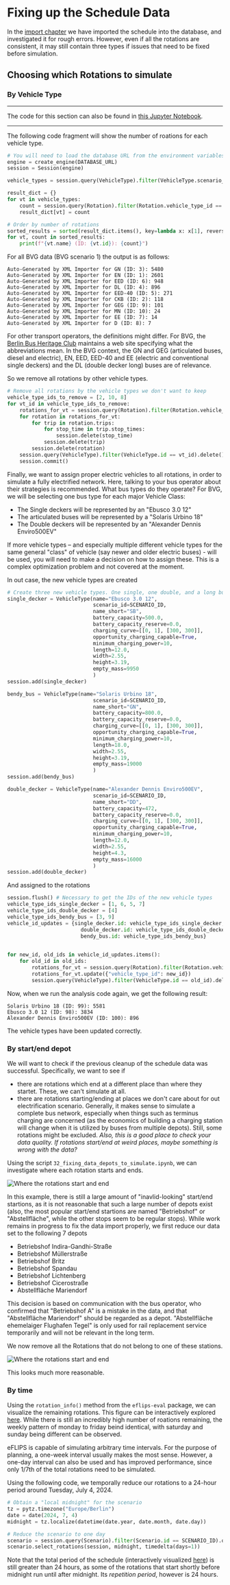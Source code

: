 # Fixing up the Schedule Data

In the [import chapter](./20_import.md) we have imported the schedule into the database, and investigated it for rough errors. However, even if all the rotations are consistent, it may still contain three types if issues that need to be fixed before simulation.

## Choosing which Rotations to simulate

### By Vehicle Type

---

The code for this section can also be found in [this Jupyter Notebook](https://github.com/mpm-tu-berlin/eflips-book/blob/main/31_fixing_data_vehicle_types.ipynb).

---

The following code fragment will show the number of roations for each vehicle type.

```python
# You will need to load the database URL from the environment variables
engine = create_engine(DATABASE_URL)
session = Session(engine)

vehicle_types = session.query(VehicleType).filter(VehicleType.scenario_id == SCENARIO_ID).all()

result_dict = {}
for vt in vehicle_types:
	count = session.query(Rotation).filter(Rotation.vehicle_type_id == vt.id).count()
	result_dict[vt] = count

# Order by number of rotations
sorted_results = sorted(result_dict.items(), key=lambda x: x[1], reverse=True)
for vt, count in sorted_results:
	print(f"{vt.name} (ID: {vt.id}): {count}")
```

For all BVG data (BVG scenario 1) the output is as follows:

```
Auto-Generated by XML Importer for GN (ID: 3): 5480
Auto-Generated by XML Importer for EN (ID: 1): 2601
Auto-Generated by XML Importer for EED (ID: 6): 948
Auto-Generated by XML Importer for DL (ID: 4): 896
Auto-Generated by XML Importer for EED-40 (ID: 5): 271
Auto-Generated by XML Importer for CKB (ID: 2): 118
Auto-Generated by XML Importer for GEG (ID: 9): 101
Auto-Generated by XML Importer for MN (ID: 10): 24
Auto-Generated by XML Importer for EE (ID: 7): 14
Auto-Generated by XML Importer for D (ID: 8): 7
```

For other transport operators, the definitions might differ. For BVG, the [Berlin Bus Heritage Club](https://www.traditionsbus.de/Fahrzeuge/typologie.htm) maintains a web site specifying what the abbreviations mean. In the BVG context, the GN and GEG (articulated buses, diesel and electric), EN, EED, EED-40 and EE (electric and conventional single deckers) and the DL (double decker long) buses are of relevance. 

So we remove all rotations by other vehicle types.

```python
# Remove all rotations by the vehicle types we don't want to keep
vehicle_type_ids_to_remove = [2, 10, 8]
for vt_id in vehicle_type_ids_to_remove:
	rotations_for_vt = session.query(Rotation).filter(Rotation.vehicle_type_id == vt_id).all()
	for rotation in rotations_for_vt:
		for trip in rotation.trips:
			for stop_time in trip.stop_times:
				session.delete(stop_time)
			session.delete(trip)
		session.delete(rotation)
	session.query(VehicleType).filter(VehicleType.id == vt_id).delete()
	session.commit()
```

Finally, we want to assign proper electric vehicles to all rotations, in order to simulate a fully electrified network. Here, talking to your bus operator about their strategies is recommended. What bus types do they operate? For BVG, we will be selecting one bus type for each major Vehicle Class:

- The Single deckers will be represented by an "Ebusco 3.0 12"
- The articulated buses will be represented by a "Solaris Urbino 18"
- The Double deckers will be represented by an "Alexander Dennis Enviro500EV"

If more vehicle types – and especially multiple different vehicle types for the same general "class" of vehicle (say newer and older electric buses) - will be used, you will need to make a decision on how to assign these. This is a complex optimization problem and not covered at the moment. 

In out case, the new vehicle types are created

```python
# Create three new vehicle types. One single, one double, and a long bus.
single_decker = VehicleType(name="Ebusco 3.0 12", 
							scenario_id=SCENARIO_ID,
							name_short="SB", 
							battery_capacity=500.0,
							battery_capacity_reserve=0.0,
							charging_curve=[[0, 1], [300, 300]],
							opportunity_charging_capable=True,
							minimum_charging_power=10,
							length=12.0,
							width=2.55,
							height=3.19,
							empty_mass=9950
							)
session.add(single_decker)

bendy_bus = VehicleType(name="Solaris Urbino 18",
							scenario_id=SCENARIO_ID,
							name_short="GN",
							battery_capacity=800.0,
							battery_capacity_reserve=0.0,
							charging_curve=[[0, 1], [300, 300]],
							opportunity_charging_capable=True,
							minimum_charging_power=10,
							length=18.0,
							width=2.55,
							height=3.19,
							empty_mass=19000
							)
session.add(bendy_bus)

double_decker = VehicleType(name="Alexander Dennis Enviro500EV",
							scenario_id=SCENARIO_ID,
							name_short="DD",
							battery_capacity=472,
							battery_capacity_reserve=0.0,
							charging_curve=[[0, 1], [300, 300]],
							opportunity_charging_capable=True,
							minimum_charging_power=10,
							length=12.0,
							width=2.55,
							height=4.3,
							empty_mass=16000
							)
session.add(double_decker)  
```

And assigned to the rotations

```python
session.flush() # Necessary to get the IDs of the new vehicle types
vehicle_type_ids_single_decker = [1, 6, 5, 7]
vehicle_type_ids_double_decker = [4]
vehicle_type_ids_bendy_bus = [3, 9]
vehicle_id_updates = {single_decker.id: vehicle_type_ids_single_decker,
						double_decker.id: vehicle_type_ids_double_decker,
						bendy_bus.id: vehicle_type_ids_bendy_bus}  
					  

for new_id, old_ids in vehicle_id_updates.items():
	for old_id in old_ids:
		rotations_for_vt = session.query(Rotation).filter(Rotation.vehicle_type_id == old_id)
		rotations_for_vt.update({"vehicle_type_id": new_id})
		session.query(VehicleType).filter(VehicleType.id == old_id).delete()
```

Now, when we run the analysis code again, we get the following result:
```
Solaris Urbino 18 (ID: 99): 5581
Ebusco 3.0 12 (ID: 98): 3834
Alexander Dennis Enviro500EV (ID: 100): 896
```

The vehicle types have been updated correctly.

### By start/end depot

We will want to check if the previous cleanup of the schedule data was successful. Specifically, we want to see if 

- there are rotations which end at a different place than where they startet. These, we can't simulate at all.
- there are rotations starting/ending at places we don't care about for out electrification scenario. Generally, it makes sense to simulate a complete bus network, especially when things such as terminus charging are concerned (as the economics of building a charging station will change when it is utilized by buses from multiple depots). Still, some rotations might be excluded. *Also, this is a good place to check your data quality. If rotations start/end at weird places, maybe something is wrong with the data?*

Using the script `32_fixing_data_depots_to_simulate.ipynb`, we can investigate where each rotation starts and ends. 

![Where the rotations start and end](media/rotations_per_station.svg)

In this example, there is still a large amount of "inavlid-looking" start/end startions, as it is not reasonable that such a large number of depots exist (also, the most popular start/end startions are named "Betriebshof" or "Abstellfläche", while the other stops seem to be regular stops). While work remains in progress to fix the data import properly, we first reduce our data set to the following 7 depots

- Betriebshof Indira-Gandhi-Straße
- Betriebshof Müllerstraße
- Betriebshof Britz
- Betriebshof Spandau
- Betriebshof Lichtenberg
- Betriebshof Cicerostraße
- Abstellfläche Mariendorf

This decision is based on communication with the bus operator, who confirmed that "Betriebshof A" is a mistake in the data, and that "Abstellfläche Mariendorf" should be regarded as a depot. "Abstellfläche ehemelaiger Flughafen Tegel" is only used for rail replacement service temporarily and will not be relevant in the long term.

We now remove all the Rotations that do not belong to one of these stations.

![Where the rotations start and end](media/rotations_per_station_reduced.svg)

This looks much more reasonable.

### By time

Using the `rotation_info()` method from the `eflips-eval` package, we can visualize the remaining rotations. This figure can be interactively explored [here](media/scenario_1_reduced_rotations.html). While there is still an incredibly high number of roations remaining, the weekly pattern of monday to friday beind identical, with saturday and sunday being different can be observed. 

eFLIPS is capable of simulating arbitrary time intervals. For the purpose of planning, a one-week interval usually makes the most sense. However, a one-day interval can also be used and has improved performance, since only 1/7th of the total rotations need to be simulated.

Using the following code, we temporally reduce our rotations to a 24-hour period around Tuesday, July 4, 2024. 

```python
# Obtain a "local midnight" for the scenario
tz = pytz.timezone("Europe/Berlin")
date = date(2024, 7, 4)
midnight = tz.localize(datetime(date.year, date.month, date.day))

# Reduce the scenario to one day
scenario = session.query(Scenario).filter(Scenario.id == SCENARIO_ID).one()
scenario.select_rotations(session, midnight, timedelta(days=1))
```

Note that the total period of the schedule (interactively visualized [here](media/scenario_1_final_rotations.html)) is still greater than 24 hours, as some of the rotations that start shortly before midnight run until after midnight. Its *repetition period*, however is 24 hours.